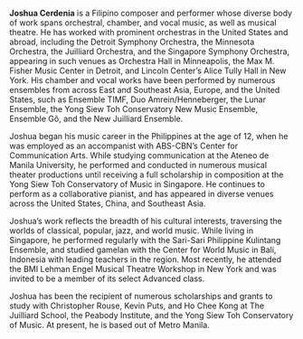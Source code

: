 **Joshua Cerdenia** is a Filipino composer and performer whose diverse body of work spans orchestral, chamber, and vocal music, as well as musical theatre. He has worked with prominent orchestras in the United States and abroad, including the Detroit Symphony Orchestra, the Minnesota Orchestra, the Juilliard Orchestra, and the Singapore Symphony Orchestra, appearing in such venues as Orchestra Hall in Minneapolis, the Max M. Fisher Music Center in Detroit, and Lincoln Center’s Alice Tully Hall in New York. His chamber and vocal works have been performed by numerous ensembles from across East and Southeast Asia, Europe, and the United States, such as Ensemble TIMF, Duo Amrein/Henneberger, the Lunar Ensemble, the Yong Siew Toh Conservatory New Music Ensemble, Ensemble Gô, and the New Juilliard Ensemble.

Joshua began his music career in the Philippines at the age of 12, when he was employed as an accompanist with ABS-CBN’s Center for Communication Arts. While studying communication at the Ateneo de Manila University, he performed and conducted in numerous musical theater productions until receiving a full scholarship in composition at the Yong Siew Toh Conservatory of Music in Singapore. He continues to perform as a collaborative pianist, and has appeared in diverse venues across the United States, China, and Southeast Asia.

Joshua’s work reflects the breadth of his cultural interests, traversing the worlds of classical, popular, jazz, and world music. While living in Singapore, he performed regularly with the Sari-Sari Philippine Kulintang Ensemble, and studied gamelan with the Center for World Music in Bali, Indonesia with leading teachers in the region. Most recently, he attended the BMI Lehman Engel Musical Theatre Workshop in New York and was invited to be a member of its select Advanced class.

Joshua has been the recipient of numerous scholarships and grants to study with Christopher Rouse, Kevin Puts, and Ho Chee Kong at The Juilliard School, the Peabody Institute, and the Yong Siew Toh Conservatory of Music. At present, he is based out of Metro Manila.